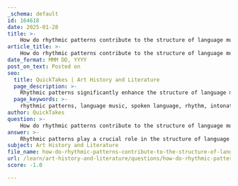 ```yaml
---
_schema: default
id: 164618
date: 2025-01-28
title: >-
    How do rhythmic patterns contribute to the structure of language music?
article_title: >-
    How do rhythmic patterns contribute to the structure of language music?
date_format: MMM DD, YYYY
post_on_text: Posted on
seo:
  title: QuickTakes | Art History and Literature
  page_description: >-
    Rhythmic patterns significantly enhance the structure of language music, impacting aesthetic appeal, facilitating language acquisition, influencing syntax, reflecting cultural diversity, and evoking emotional responses.
  page_keywords: >-
    rhythmic patterns, language music, spoken language, rhythm, intonation, melody, aesthetic appeal, language acquisition, syntax, cultural influences, emotional impact, communication
author: QuickTakes
question: >-
    How do rhythmic patterns contribute to the structure of language music?
answer: >-
    Rhythmic patterns play a crucial role in the structure of language music, which refers to the musical qualities inherent in spoken language, such as rhythm, intonation, and melody. Here are several ways in which rhythmic patterns contribute to this structure:\n\n1. **Enhancing Aesthetic Appeal**: Rhythmic patterns in language can evoke emotional responses similar to those elicited by musical compositions. For instance, poetry often employs specific rhythmic structures that enhance its aesthetic quality, making it more engaging and memorable. The rhythm can create a musicality in speech that captures the listener's attention.\n\n2. **Facilitating Language Acquisition**: Research indicates that musical properties, including rhythm, significantly impact language development, particularly in early childhood. Children often learn to recognize and produce speech sounds through rhythmic patterns, which can aid in phonological awareness and the acquisition of syntax. This suggests that rhythm serves as a foundational element in the learning process of language.\n\n3. **Structuring Syntax**: Rhythmic patterns can influence the processing of syntax in language. Just as music has its own grammar, the rhythmic structure of speech can help listeners parse sentences and understand their grammatical relationships. This connection is supported by findings that show overlapping neural resources for music and language processing, particularly in areas related to syntax and pitch.\n\n4. **Cultural and Contextual Influences**: In urban settings, the mixture of cultural influences can lead to unique rhythmic patterns in language music. These patterns can reflect the diverse backgrounds of speakers and contribute to the evolution of language within specific communities. The rhythm of speech can thus serve as a marker of cultural identity and social context.\n\n5. **Emotional and Psychological Impact**: The energy conveyed through rhythmic patterns in language can evoke specific emotional responses. Just as music can express feelings and moods, the rhythm of spoken language can enhance the emotional content of the message being communicated. This interplay between rhythm and emotion underscores the importance of rhythmic patterns in effective communication.\n\nIn summary, rhythmic patterns are integral to the structure of language music, influencing aesthetic appeal, language acquisition, syntax processing, cultural expression, and emotional communication. These elements highlight the deep connections between language and music, illustrating how rhythmic patterns enrich both forms of expression.
subject: Art History and Literature
file_name: how-do-rhythmic-patterns-contribute-to-the-structure-of-language-music.md
url: /learn/art-history-and-literature/questions/how-do-rhythmic-patterns-contribute-to-the-structure-of-language-music
score: -1.0

---
```


&nbsp;